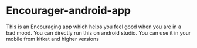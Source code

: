 # Encourager-android-app
This is an Encouraging app which helps you feel good when you are in a bad mood.
You can directly run this on android studio.
You can use it in your mobile from kitkat and higher versions
